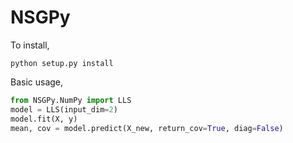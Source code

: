 # NSGPy

To install,
```console
python setup.py install
```

Basic usage,
```python
from NSGPy.NumPy import LLS
model = LLS(input_dim=2)
model.fit(X, y)
mean, cov = model.predict(X_new, return_cov=True, diag=False)
```
